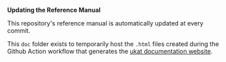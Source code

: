 **Updating the Reference Manual**

This repository's reference manual is automatically updated at every commit.

This `doc` folder exists to temporarily host the `.html` files created during the Github Action workflow that generates the [ukat documentation website](https://ukrin-maps.github.io/ukat/).